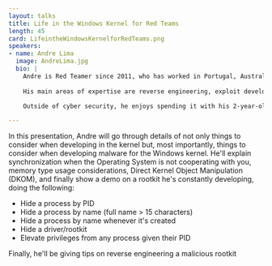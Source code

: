 ```yaml
---
layout: talks
title: Life in the Windows Kernel for Red Teams
length: 45
card: LifeintheWindowsKernelforRedTeams.png
speakers:
- name: Andre Lima
  image: AndreLima.jpg
  bio: |
    Andre is Red Teamer since 2011, who has worked in Portugal, Australia, and now at PwC Norway in Oslo. An avid researcher he tries to publish as often as possible on his Youtube channel (search "0x4ndr3"), and blog (current: https://medium.com/@0x4ndr3 & old blog: https://pentesterslife.blog/).
    
    His main areas of expertise are reverse engineering, exploit development, and malware development with AV bypass.

    Outside of cyber security, he enjoys spending it with his 2-year-old daughter, editing video and playing basketball or tennis.    

---
```

In this presentation, Andre will go through details of not only things to consider when developing in the kernel but, most importantly, things to consider when developing malware for the Windows kernel. He'll explain synchronization when the Operating System is not cooperating with you, memory type usage considerations, Direct Kernel Object Manipulation (DKOM), and finally show a demo on a rootkit he's constantly developing, doing the following:

 - Hide a process by PID
 - Hide a process by name (full name > 15 characters)
 - Hide a process by name whenever it's created
 - Hide a driver/rootkit
 - Elevate privileges from any process given their PID

Finally, he'll be giving tips on reverse engineering a malicious rootkit